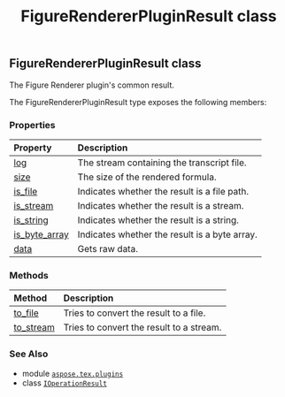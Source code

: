 ﻿---
title: FigureRendererPluginResult class
second_title: Aspose.TeX for Python via .NET API References
description: 
type: docs
weight: 30
url: /python-net/aspose.tex.plugins/figurerendererpluginresult/
is_root: false
---

## FigureRendererPluginResult class

The Figure Renderer plugin's common result.



The FigureRendererPluginResult type exposes the following members:

### Properties
| Property | Description |
| :- | :- |
| [log](/tex/python-net/aspose.tex.plugins/figurerendererpluginresult/log) | The stream containing the transcript file. |
| [size](/tex/python-net/aspose.tex.plugins/figurerendererpluginresult/size) | The size of the rendered formula. |
| [is_file](/tex/python-net/aspose.tex.plugins/figurerendererpluginresult/is_file) | Indicates whether the result is a file path. |
| [is_stream](/tex/python-net/aspose.tex.plugins/figurerendererpluginresult/is_stream) | Indicates whether the result is a stream. |
| [is_string](/tex/python-net/aspose.tex.plugins/figurerendererpluginresult/is_string) | Indicates whether the result is a string. |
| [is_byte_array](/tex/python-net/aspose.tex.plugins/figurerendererpluginresult/is_byte_array) | Indicates whether the result is a byte array. |
| [data](/tex/python-net/aspose.tex.plugins/figurerendererpluginresult/data) | Gets raw data. |


### Methods
| Method | Description |
| :- | :- |
| [to_file](/tex/python-net/aspose.tex.plugins/figurerendererpluginresult/to_file/#) | Tries to convert the result to a file. |
| [to_stream](/tex/python-net/aspose.tex.plugins/figurerendererpluginresult/to_stream/#) | Tries to convert the result to a stream. |



### See Also
* module [`aspose.tex.plugins`](..)
* class [`IOperationResult`](/tex/python-net/aspose.tex.plugins/ioperationresult)
